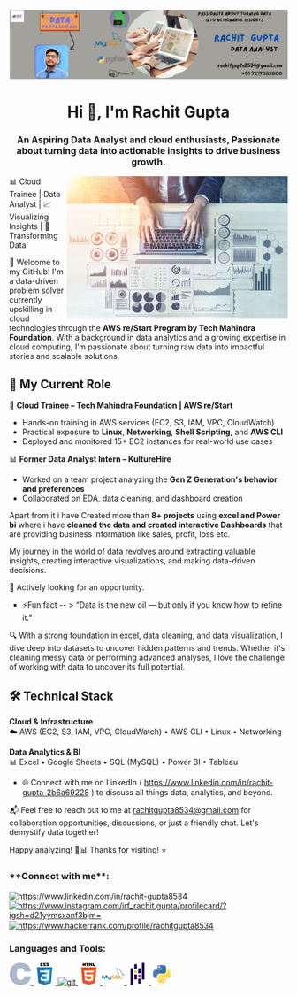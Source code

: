![logo](https://github.com/rachit7217/rachit7217/blob/main/Banner%20with%20photo%20arrow.png)

<h1 align="center">Hi 👋, I'm Rachit Gupta</h1>
<h3 align="center">An Aspiring Data Analyst and cloud enthusiasts, Passionate about turning data into actionable insights to drive business growth.</h3>
<img align="right" alt="coding" width="400" src="https://github.com/rachit7217/rachit7217/blob/main/Data-Analyst-in-2023-738x476.jpg">

 📊 Cloud Trainee | Data Analyst | 📈 Visualizing Insights | 🧮 Transforming Data

 🌟 Welcome to my GitHub! I'm a data-driven problem solver currently upskilling in cloud technologies through the **AWS re/Start Program by Tech Mahindra Foundation**. With a background in data analytics and a growing expertise in cloud computing, I’m passionate about turning raw data into impactful stories and scalable solutions.

 ## 🔧 My Current Role

🚀 **Cloud Trainee – Tech Mahindra Foundation | AWS re/Start**  
- Hands-on training in AWS services (EC2, S3, IAM, VPC, CloudWatch)  
- Practical exposure to **Linux**, **Networking**, **Shell Scripting**, and **AWS CLI**  
- Deployed and monitored 15+ EC2 instances for real-world use cases  


📊 **Former Data Analyst Intern – KultureHire**  
- Worked on a team project analyzing the **Gen Z Generation's behavior and preferences**  
- Collaborated on EDA, data cleaning, and dashboard creation

Apart from it i have Created more than **8+ projects**  using **excel and Power bi** where i have  **cleaned the data and created interactive Dashboards** that are providing business information like sales, profit, loss etc.  

My journey in the world of data revolves around extracting valuable insights, creating interactive visualizations, and making data-driven decisions.

💼 Actively looking for an opportunity.
 - ⚡Fun fact -- > “Data is the new oil — but only if you know how to refine it.”

🔍 With a strong foundation in excel, data cleaning, and data visualization, I dive deep into datasets to uncover hidden patterns and trends. Whether it's 
    cleaning messy data or performing advanced analyses, I love the challenge of working with data to uncover its full potential.

## 🛠️ Technical Stack

**Cloud & Infrastructure**  
☁️ AWS (EC2, S3, IAM, VPC, CloudWatch) • AWS CLI • Linux • Networking  

**Data Analytics & BI**  
📊 Excel • Google Sheets • SQL (MySQL) • Power BI • Tableau 

 - 🌐 Connect with me on LinkedIn ( https://www.linkedin.com/in/rachit-gupta-2b6a69228 ) to discuss all things data, analytics, and beyond.

📬 Feel free to reach out to me at rachitgupta8534@gmail.com for collaboration opportunities, discussions, or just a friendly chat. Let's demystify data together!

Happy analyzing! 🚀📊
Thanks for visiting! ⭐

<h3 align="left">**Connect with me**:</h3>
<p align="left">
<a href="https://linkedin.com/in/https://www.linkedin.com/in/rachit-gupta8534" target="blank"><img align="center" src="https://raw.githubusercontent.com/rahuldkjain/github-profile-readme-generator/master/src/images/icons/Social/linked-in-alt.svg" alt="https://www.linkedin.com/in/rachit-gupta8534" height="30" width="40" /></a>
<a href="https://www.instagram.com/irf_rachit.gupta/profilecard/?igsh=d21yymsxanf3bjm=" target="blank"><img align="center" src="https://raw.githubusercontent.com/rahuldkjain/github-profile-readme-generator/master/src/images/icons/Social/instagram.svg" alt="https://www.instagram.com/irf_rachit.gupta/profilecard/?igsh=d21yymsxanf3bjm=" height="30" width="40" /></a>
<a href="https://www.hackerrank.com/profile/rachitgupta8534" target="blank"><img align="center" src="https://raw.githubusercontent.com/rahuldkjain/github-profile-readme-generator/master/src/images/icons/Social/hackerrank.svg" alt="https://www.hackerrank.com/profile/rachitgupta8534" height="30" width="40" /></a>
</p>

<h3 align="left">Languages and Tools:</h3>
<p align="left"> <a href="https://www.cprogramming.com/" target="_blank" rel="noreferrer"> <img src="https://raw.githubusercontent.com/devicons/devicon/master/icons/c/c-original.svg" alt="c" width="40" height="40"/> </a> <a href="https://www.w3schools.com/css/" target="_blank" rel="noreferrer"> <img src="https://raw.githubusercontent.com/devicons/devicon/master/icons/css3/css3-original-wordmark.svg" alt="css3" width="40" height="40"/> </a> <a href="https://git-scm.com/" target="_blank" rel="noreferrer"> <img src="https://www.vectorlogo.zone/logos/git-scm/git-scm-icon.svg" alt="git" width="40" height="40"/> </a> <a href="https://www.w3.org/html/" target="_blank" rel="noreferrer"> <img src="https://raw.githubusercontent.com/devicons/devicon/master/icons/html5/html5-original-wordmark.svg" alt="html5" width="40" height="40"/> </a> <a href="https://www.mysql.com/" target="_blank" rel="noreferrer"> <img src="https://raw.githubusercontent.com/devicons/devicon/master/icons/mysql/mysql-original-wordmark.svg" alt="mysql" width="40" height="40"/> </a> <a href="https://pandas.pydata.org/" target="_blank" rel="noreferrer"> <img src="https://raw.githubusercontent.com/devicons/devicon/2ae2a900d2f041da66e950e4d48052658d850630/icons/pandas/pandas-original.svg" alt="pandas" width="40" height="40"/> </a> <a href="https://www.python.org" target="_blank" rel="noreferrer"> <img src="https://raw.githubusercontent.com/devicons/devicon/master/icons/python/python-original.svg" alt="python" width="40" height="40"/> </a> </p>

